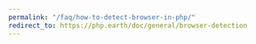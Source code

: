 ```yaml
---
permalink: "/faq/how-to-detect-browser-in-php/"
redirect_to: https://php.earth/doc/general/browser-detection
---
```


